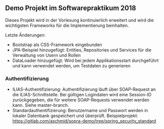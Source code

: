 ## Demo Projekt im Softwarepraktikum 2018

Dieses Projekt wird in der Vorlesung kontinuierlich erweitert und wird die wichtigsten Frameworks für die Implementierung beinhalten.

Letzte Änderungen:
* Bootstrap als CSS-Framework eingebunden
* JPA-Beispiel hinzugefügt: Entities, Repositories und Services für die Verwaltung von Usern und Rollen
* DataLoader hinzugefügt: Wird bei jedem Applikationsstart durchgeführt und kann verwendet werden, um Testdaten zu generieren

### Authentifizierung
* ILIAS-Authentifizierung: Authentifizierung läuft über SOAP-Request an die ILIAS-Schnittstelle. Bei gültigen Logindaten wird eine Session-ID zurückgegeben, die für weitere SOAP-Requests verwendet werden kann. Siehe master-branch.
* Standardauthentifizierung: Benutzername und Passwort werden in lokaler Datenbank gespeichert und überprüft. Beispielprojekt: https://gitlab.com/aschmid/sopra-demo/tree/spring_security_standard


